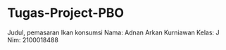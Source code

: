 # Tugas-Project-PBO
Judul, pemasaran Ikan konsumsi
 Nama: Adnan Arkan Kurniawan
 Kelas: J 
 Nim: 2100018488
